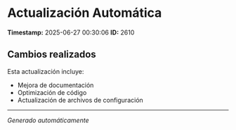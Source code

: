 # Actualización Automática

**Timestamp:** 2025-06-27 00:30:06
**ID:** 2610

## Cambios realizados

Esta actualización incluye:
- Mejora de documentación
- Optimización de código
- Actualización de archivos de configuración

---
*Generado automáticamente*
